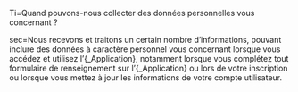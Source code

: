 Ti=Quand pouvons-nous collecter des données personnelles vous concernant ?

sec=Nous recevons et traitons un certain nombre d’informations, pouvant inclure des données à caractère personnel vous concernant lorsque vous accédez et utilisez l’{_Application}, notamment lorsque vous complétez tout formulaire de renseignement sur l’{_Application} ou lors de votre inscription ou lorsque vous mettez à jour les informations de votre compte utilisateur.

